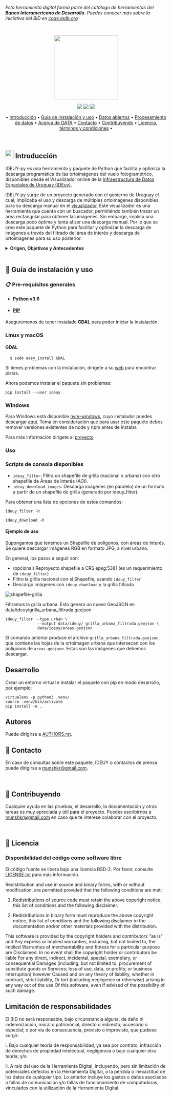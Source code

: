 *Esta herramienta digital forma parte del catálogo de herramientas del **Banco Interamericano de Desarrollo**. Puedes conocer más sobre la iniciativa del BID en [code.iadb.org](https://code.iadb.org)*

<br>

<p align="center">
<img  height="200"  src="https://encrypted-tbn0.gstatic.com/images?q=tbn:ANd9GcQCtXkOdL-iKuv-Y8wMZA8piyiHTkrzPlMPnA&usqp=CAU">
</p>

<p align="center">
<img  src="https://img.shields.io/badge/license-BSD%202-green">
<img  src="https://img.shields.io/badge/version-0.1.0-yellow">
<img  src="https://img.shields.io/badge/build%20with-python-yellow">
</p>

<p  align="center">
• <a  href="#-introducción">Introducción</a> •
<a  href="#notebook-guía-de-instalación-y-uso">Guía de instalación y uso</a> •
<a  href="#chart_with_downwards_trend-datos-abiertos">Datos abiertos</a> •
<a  href="#memo-procesamiento-de-datos">Procesamiento de datos</a> •
<a  href="#---------acerca-de-data">Acerca de DATA</a> •
<a  href="#e-mail-contacto">Contacto</a> •
<a  href="#-contribuyendo">Contribuyendo</a> •
<a  href="#page_facing_up-licencia">Licencia, términos y condiciones</a> •
</p>

<br>

## <img src="https://www.gub.uy/infraestructura-datos-espaciales/sites/infraestructura-datos-espaciales/files/catalogo/IDE.jpg" height="26"> Introducción

IDEUY-py es una herramienta y paquete de Python que facilita y optimiza la descarga programática de las ortoimágenes del vuelo fotogramétrico, disponibles desde el Visualizador online de la [Infraestructura de Datos Espaciales de Uruguay
(IDEuy)](https://www.gub.uy/infraestructura-datos-espaciales/).

IDEUY-py surge de un proyecto generado con el gobierno de Uruguay el cual, implicaba el uso y descarga de múltiples ortoimágenes disponibles para su descarga manual en el [visualizador](https://visualizador.ide.uy/ideuy/core/load_public_project/ideuy/). Este visualizador es una herramienta que cuenta con un buscador, permitiéndo también trazar un area rectangular para obtener las imágenes. Sin embargo, implica una descarga poco óptima y lenta al ser una descarga manual. Por lo que se creo este paquete de Python para facilitar y optimizar la descarga de imágenes a través del filtrado del área de interés y descarga de ortoimágenes para su uso posterior.

<details><summary><b>Origen, Objetivos y Antecedentes</b></summary>

### :mag_right: Origen 

La IDE tiene como cometidos liderar la articulación y el fortalecimiento de la producción y acceso a la información geográfica del Uruguay para que sea fiable, oportuna, interoperable, de alta calidad, y brinde apoyo en el análisis y la toma de decisiones de organismos, academia, empresas y ciudadanos.

La Infraestructura de Datos Espaciales (IDE) fue creada por los Art. 35 y 36 de la Ley 19.149 de 2013 como un órgano desconcentrado de Presidencia de la República, con autonomía técnica. 
Su cometido es liderar la articulación y el fortalecimiento de la producción y el acceso de la información geográfica del Uruguay para que sea fiable, oportuna, interoperable, de alta calidad, y brinde apoyo en la toma de decisiones para el desarrollo nacional; esto incluye a organismos públicos, academia, empresas y ciudadanos. Se inspira en los principios de cooperación y coordinación entre las administraciones, así como en la transparencia y el acceso a la información pública. 

### Objetivos  
Optimizar la descarga de ortoimágenes a través de un paquete de Phyton evitando así la descarga manual desde su visualizador.

### Antecedentes

En julio de 2018 se conformó dentro de la IDEuy el Grupo de Trabajo sobre Imágenes Satelitales. La finalidad de este grupo es el intercambio de información y la coordinación interinstitucional para ordenar la producción, facilitar la disponibilidad, el acceso y uso de productos, servicios e información geográfica proveniente de sensores satelitales, como apoyo a los procesos de toma de decisiones para el desarrollo nacional, con una perspectiva de corto, mediano y largo plazo. 

En el marco de la iniciativa “Manos en la Data — Uruguay” (MeD-Uruguay) convocada por la Dirección de Investigaciones Socioeconómicas (DIS) de CAF-banco de Desarrollo de América Latina y la Agencia de Gobierno Electrónico y Sociedad de la Información y del Conocimiento (AGESIC), se trabajó en un ambicioso proyecto de tres componentes desarrolladas en simultáneo y en solo ocho semanas por distintas agencias del Estado uruguayo y Dymaxion Labs.
Para propiciar el uso de datos intensivo, eficiente y seguro dentro del Estado, CAF desarrolló esta iniciativa que consiste en una metodología de trabajo para la producción de prototipos de ciencia de datos, que atiendan una problemática o pregunta de política pública muy concreta, y lo hagan de manera rápida, colaborativa y costo-efectiva. MeD-Uruguay es la tercera réplica de esta iniciativa de CAF, que fue desarrollada previamente en Argentina y Colombia.
Los tres prototipos elaborados fueron:
 - Herramienta para el monitoreo de asentamientos informales
 - Herramienta para la detección y cuantificación de equipos de aprovechamiento solar
 - Herramienta para determinar categorías de caminos en la red vial uruguaya

Para el desarrollo de estos prototipos, Dymaxion Labs trabajó mano a mano con con técnicos de AGESIC, IDE , el Ministerio de Desarrollo Social de Uruguay (MIDES), el Ministerio de Vivienda y Ordenamiento Territorial (MVOT), el Ministerio de Industria, Energía y Minería (MIEM), el Ministerio de Transporte y Obra Pública (MTOP), la Oficina de Planeamiento y Presupuesto (OPP) y Gobiernos Departamentales (GGDD). Fue muy importante la participación y buena predisposición de todas las partes para lograr sortear los obstáculos que se presentaron a lo largo del proceso y llegar a los resultados pautados.
Cabe destacar que, dada la necesidad de un acceso intensivo a imágenes del vuelo fotogramétrico en los servidores de IDE, en el marco de Manos en la Data-Uruguay Dymaxion Labs desarrolló adicionalmente a los tres prototipos este paquete de Python que permite descargar las imágenes de manera programática y por área de interés, lo cual también contribuirá a un uso más provechoso de la valiosa herramienta de imágenes gestionada por IDE.

</details>
<br>

## :notebook: Guía de instalación y uso

### 📋 Pre-requisitos generales

 - #### [Python](https://www.python.org/)  v3.6 
 - #### [PIP](https://pypi.org/project/pip/)

Aseguremonos de tener instalado **GDAL** para poder iniciar la instalación.
 
### **Linux y macOS**
   #### **GDAL**

```
  $ sudo easy_install GDAL
```

Si tienes problemas con la instalación, dirigete a su [web](https://pypi.org/project/GDAL/) para encontrar pistas.

Ahora podemos instalar el paquete sin problemas:
```
pip install --user ideuy
```
### **Windows**

Para Windows está disponible [nvm-windows](https://github.com/coreybutler/nvm-windows), cuyo instalador puedes descargar [aqui](https://github.com/coreybutler/nvm-windows/releases). Toma en consideración que para usar este paquete debes remover versiones existentes de node y npm antes de instalar.

Para más información dirígete al [proyecto](https://github.com/coreybutler/nvm-windows)


### **Uso**

### Scripts de consola disponibles

* `ideuy_filter`: Filtra un shapefile de grilla (nacional o urbana) con otro shapefile de Áreas de Interés (AOI).
* `ideuy_download_images`: Descarga imágenes (en paralelo) de un formato a partir de un shapefile de grilla (generado por ideuy_filter).

Para obtener una lista de opciones de estos comandos:
```
ideuy_filter -h
```
```
ideuy_download -h
```
#### **Ejemplo de uso**
Supongamos que tenemos un Shapefile de polígonos, con áreas de interés. Se quiere descargar imágenes RGB en formato JPG, a nivel urbano.

En general, los pasos a seguir son:

- (opcional) Reproyecto shapefile a CRS epsg:5381 (es un requerimiento de ``ideuy_filter``)
- Filtro la grilla nacional con el Shapefile, usando ``ideuy_filter``
- Descargo imágenes con ``ideuy_download`` y la grilla filtrada

![shapefile-grilla](http://drive.google.com/uc?export=view&id=1wwP-8AlJXWIAUHh9P0HrcZWbt8XEZkKo)

Filtramos la grilla urbana. Esto genera un nuevo GeoJSON en data/ideuy/grilla_urbana_filtrada.geojson
```
ideuy_filter --type urban \
              --output data/ideuy/ grilla_urbana_filtrada.geojson \
              data/ideuy/areas.geojson
```
El comando anterior produce el archivo ``grilla_urbana_filtrada.geojson``, que contiene las hojas de la ortoimagen urbana que intersecan con los polígonos de ``areas.geojson``. Estas son las imágenes que debemos descargar.


## Desarrollo

Crear un entorno virtual e instalar el paquete con pip en modo desarrollo, por ejemplo:

```
virtualenv -p python3 .venv/
source .venv/bin/activate
pip install -e .
```

</details>

##  Autores
Puede dirigirse a [AUTHORS.rst](AUTHORS.rst).

##  :e-mail: Contacto

En caso de consultas sobre este paquete, IDEUY o contactos de prensa puede dirigirse a munshkr@gmail.com.

<br>

## 🤝 Contribuyendo

Cualquier ayuda en las pruebas, el desarrollo, la documentación y otras tareas es muy apreciada y útil para el proyecto. Puedes escribirnos a munshkr@gmail.com en caso que te interese colaborar con el proyecto.

<br>

## :page_facing_up: Licencia

### Disponibilidad del código como software libre 

El código fuente se libera bajo una licencia BSD-2. Por favor, consulte [LICENSE.txt](LICENSE.txt) para más información.

Redistribution and use in source and binary forms, with or without
modification, are permitted provided that the following conditions are met:

1. Redistributions of source code must retain the above copyright notice, this
   list of conditions and the following disclaimer.

2. Redistributions in binary form must reproduce the above copyright notice,
   this list of conditions and the following disclaimer in the documentation
   and/or other materials provided with the distribution.

This software is provided by the copyright holders and contributors "as is" and
Any express or implied warranties, including, but not limited to, the implied
Warranties of merchantability and fitness for a particular purpose are
Disclaimed. In no event shall the copyright holder or contributors be liable
For any direct, indirect, incidental, special, exemplary, or consequential
Damages (including, but not limited to, procurement of substitute goods or
Services; loss of use, data, or profits; or business interruption) however
Caused and on any theory of liability, whether in contract, strict liability,
Or tort (including negligence or otherwise) arising in any way out of the use
Of this software, even if advised of the possibility of such damage.


## Limitación de responsabilidades

El BID no será responsable, bajo circunstancia alguna, de daño ni indemnización, moral o patrimonial; directo o indirecto; accesorio o especial; o por vía de consecuencia, previsto o imprevisto, que pudiese surgir:

i. Bajo cualquier teoría de responsabilidad, ya sea por contrato, infracción de derechos de propiedad intelectual, negligencia o bajo cualquier otra teoría; y/o

ii. A raíz del uso de la Herramienta Digital, incluyendo, pero sin limitación de potenciales defectos en la Herramienta Digital, o la pérdida o inexactitud de los datos de cualquier tipo. Lo anterior incluye los gastos o daños asociados a fallas de comunicación y/o fallas de funcionamiento de computadoras, vinculados con la utilización de la Herramienta Digital.




